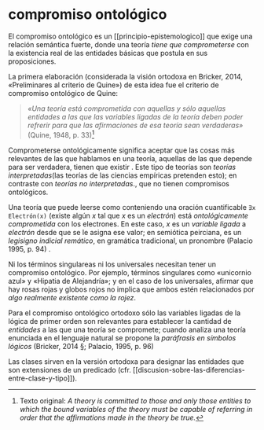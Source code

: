 # compromiso ontológico
El compromiso ontológico es un [[principio-epistemologico]] que exige una relación semántica fuerte, donde una teoría *tiene que comprometerse* con la existencia real de las entidades básicas que postula en sus proposiciones.

La primera elaboración (considerada la visión ortodoxa en Bricker, 2014, «Preliminares al criterio de Quine») de esta idea fue el criterio de compromiso ontológico de Quine:

>*«Una teoría está comprometida con aquellas y sólo aquellas entidades a las que las variables ligadas de la teoría deben poder refrerir para que las afirmaciones de esa teoría sean verdaderas»* (Quine, 1948, p. 33)[^1]

Comprometerse ontológicamente significa aceptar que las cosas más relevantes de las que hablamos en una teoría, aquellas de las que depende para ser verdadera, tienen que existir . Este tipo de teorías son *teorías interpretadas*(las teorías de las ciencias empíricas pretenden esto); en contraste con *teorías no interpretadas*., que no tienen compromisos ontológicos.

Una teoría que puede leerse como conteniendo una oración cuantificable `∃x Electrón(x)` (existe algún *x* tal que *x* es un *electrón*) está *ontológicamente comprometida* con los electrones. En este caso, *x*  es un *variable ligada* a *electrón* desde que se le asigna ese valor; en semiótica peirciana, es un *legisigno indicial remático*, en gramática tradicional, un pronombre (Palacio 1995, p. 94) .

Ni los términos singulareas ni los universales necesitan tener un compromiso ontológico. Por ejemplo, términos singulares como «unicornio azul» y «Hipatia de Alejandría»; y en el caso de los universales, afirmar que hay rosas rojas y globos rojos no implica que ambos estén relacionados por *algo realmente existente como la rojez*.

Para el compromiso ontológico ortodoxo sólo las variables ligadas de la lógica de primer orden son relevantes para establecer la cantidad de *entidades* a las que una teoría se compromete; cuando analiza una teoría enunciada en el lenguaje natural se propone la *paráfrasis en símbolos lógicos* (Bricker, 2014 [§](https://plato.stanford.edu/entries/ontological-commitment/#MetParPro); Palacio, 1995, p. 96) 

Las clases sirven en la versión ortodoxa para designar las entidades que son extensiones de un predicado (cfr. [[discusion-sobre-las-diferencias-entre-clase-y-tipo]]).

[^1]: Texto original: *A theory is committed to those and only those entities to which the bound variables of the theory must be capable of referring in order that the affirmations made in the theory be true.*

<!--
REFERENCIAS

Bricker, P. (2014). Ontological commitment. Stanford Encyclopedia of Philosophy. <https://plato.stanford.edu/entries/ontological-commitment/#QuiCriPre>

Palacio, R. (1995). Criterio de Compromiso Ontológico, Ontología y Relatividad Ontológica en la filosofía de WVO Quine. _Ideas y Valores_, _44_(96-97), 89-114. <https://revistas.unal.edu.co/index.php/idval/article/view/18426/19343>

Quine, W. V. (1948). On what there is. _The review of metaphysics_, 21-38. <https://www.jstor.org/stable/20123117?seq=1>


-->
